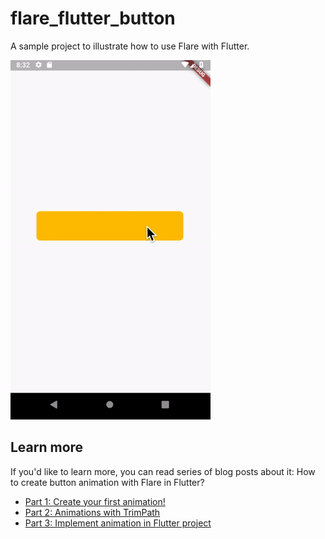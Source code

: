 # flare_flutter_button

A sample project to illustrate how to use Flare with Flutter.

![Demo Screenshot](img/demo.gif)

## Learn more

If you'd like to learn more, you can read series of blog posts about it:
How to create button animation with Flare in Flutter?
- [Part 1: Create your first animation!](https://medium.com/flutter-community/how-to-create-button-animation-with-flare-in-flutter-part-1-create-your-first-animation-b1c61c81bc1c)
- [Part 2: Animations with TrimPath](https://medium.com/flutter-community/how-to-create-button-animation-with-flare-in-flutter-part-2-animations-with-trimpath-43c8a4e6940f)
- [Part 3: Implement animation in Flutter project](https://medium.com/flutter-community/how-to-create-button-animation-with-flare-in-flutter-part3-implement-animation-in-flutter-project-f335f88311c8) 
